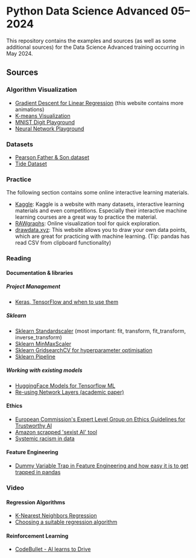 # Python Data Science Advanced 05–2024

This repository contains the examples and sources (as well as some additional sources) for the Data Science Advanced training 
occurring in May 2024.

## Sources

### Algorithm Visualization
- [Gradient Descent for Linear Regression](https://gbhat.com/machine_learning/gradient_descent_anim.html) (this website contains more animations)
- [K-means Visualization](https://www.youtube.com/watch?v=5I3Ei69I40s)
- [MNIST Digit Playground](https://www.ccom.ucsd.edu/~cdeotte/programs/MNIST.html)
- [Neural Network Playground](https://playground.tensorflow.org/)

### Datasets

- [Pearson Father & Son dataset](https://mathstat.slu.edu/~clair/stat1300/data/pearson-father-son.csv)
- [Tide Dataset](https://www.kaggle.com/datasets/arjunbhaybhang/marine-institute-tide-prediction-dataset)

### Practice

The following section contains some online interactive learning materials.

- [Kaggle](https://www.kaggle.com/learn/): Kaggle is a website with many datasets, interactive learning materials and even competitions. Especially their interactive machine learning courses are a great way to practice the material.
- [RAWgraphs](https://www.rawgraphs.io/): Online visualization tool for quick exploration.
- [drawdata.xyz](https://drawdata.xyz/): This website allows you to draw your own data points, which are great for practicing with machine learning. (Tip: pandas has read CSV from clipboard functionality)

### Reading

#### Documentation & libraries

##### Project Management

- [Keras, TensorFlow and when to use them](https://pyimagesearch.com/2018/10/08/keras-vs-tensorflow-which-one-is-better-and-which-one-should-i-learn/)

##### Sklearn
- [Sklearn Standardscaler](https://scikit-learn.org/stable/modules/generated/sklearn.preprocessing.StandardScaler.html) (most important: fit, transform, fit_transform, inverse_transform)
- [Sklearn MinMaxScaler](https://scikit-learn.org/stable/modules/generated/sklearn.preprocessing.MinMaxScaler.html)
- [Sklearn GridsearchCV for hyperparameter optimisation](https://scikit-learn.org/stable/modules/generated/sklearn.model_selection.GridSearchCV.html)
- [Sklearn Pipeline](https://scikit-learn.org/stable/modules/generated/sklearn.pipeline.Pipeline.html)

##### Working with existing models
- [HuggingFace Models for Tensorflow ML](https://huggingface.co/docs/transformers/index)
- [Re-using Network Layers (academic paper)](https://ieeexplore.ieee.org/abstract/document/8802998)

#### Ethics
- [European Commission's Expert Level Group on Ethics Guidelines for Trustworthy AI](https://digital-strategy.ec.europa.eu/en/library/ethics-guidelines-trustworthy-ai)
- [Amazon scrapped 'sexist AI' tool](https://www.bbc.com/news/technology-45809919)
- [Systemic racism in data](https://fairlearn.org/main/user_guide/datasets/boston_housing_data.html)

#### Feature Engineering
- [Dummy Variable Trap in Feature Engineering and how easy it is to get trapped in pandas](https://builtin.com/machine-learning/dummy-variable-trap-pandas)

### Video

#### Regression Algorithms
- [K-Nearest Neighbors Regression](https://www.youtube.com/watch?v=BvQVovMefsM)
- [Choosing a suitable regression algorithm](https://towardsdatascience.com/7-of-the-most-commonly-used-regression-algorithms-and-how-to-choose-the-right-one-fc3c8890f9e3)

#### Reinforcement Learning
- [CodeBullet - AI learns to Drive](https://www.youtube.com/watch?v=r428O_CMcpI)